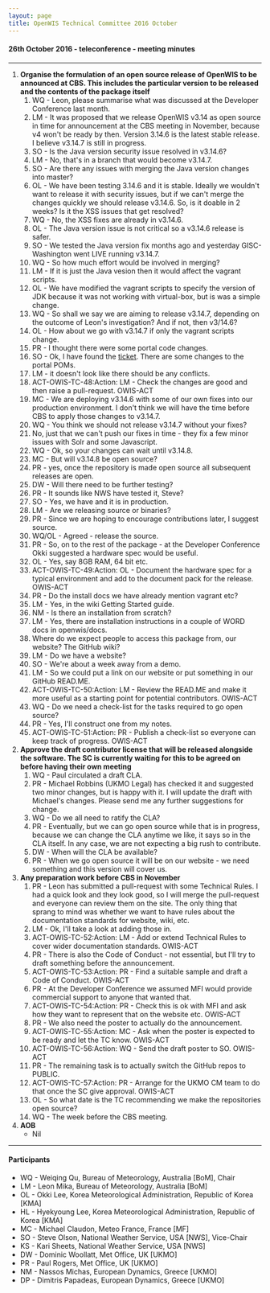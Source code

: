 ```yaml
---
layout: page
title: OpenWIS Technical Committee 2016 October
---
```


#### 26th October 2016 - teleconference - meeting minutes

---


1. **Organise the formulation of an open source release of OpenWIS to be announced at CBS.  This includes the particular version to be released and the contents of the package itself**
	1. WQ - Leon, please summarise what was discussed at the Developer Conference last month.
	2. LM - It was proposed that we release OpenWIS v3.14 as open source in time for announcement at the CBS meeting in November, because v4 won't be ready by then.  Version 3.14.6 is the latest stable release.  I believe v3.14.7 is still in progress.
	3. SO - Is the Java version security issue resolved in v3.14.6?
	4. LM - No, that's in a branch that would become v3.14.7.
	5. SO - Are there any issues with merging the Java version changes into master?
	6. OL - We have been testing 3.14.6 and it is stable. Ideally we wouldn't want to release it with security issues, but if we can't merge the changes quickly we should release v3.14.6. So, is it doable in 2 weeks?  Is it the XSS issues that get resolved?
	7. WQ - No, the XSS fixes are already in v3.14.6.
	8. OL - The Java version issue is not critical so a v3.14.6 release is safer.
	9. SO - We tested the Java version fix months ago and yesterday GISC-Washington went LIVE running v3.14.7.
	10. WQ - So how much effort would be involved in merging?
	11. LM - If it is just the Java vesion then it would affect the vagrant scripts.
	12. OL - We have modified the vagrant scripts to specify the version of JDK because it was not working with virtual-box, but is was a simple change.
	13. WQ - So shall we say we are aiming to release v3.14.7, depending on the outcome of Leon's investigation?  And if not, then v3/14.6?
	14. OL - How about we go with v3.14.7 if only the vagrant scripts change.
	15. PR - I thought there were some portal code changes.
	16. SO - Ok, I have found the [ticket](https://github.com/OpenWIS/openwis/issues/173).  There are some changes to the portal POMs.
	17. LM - it doesn't look like there should be any conflicts.
	18. ACT-OWIS-TC-48:Action: LM - Check the changes are good and then raise a pull-request. OWIS-ACT
	19. MC - We are deploying v3.14.6 with some of our own fixes into our production environment.  I don't think we will have the time before CBS to apply those changes to v3.14.7.
	20. WQ - You think we should not release v3.14.7 without your fixes?
	21. No, just that we can't push our fixes in time - they fix a few minor issues with Solr and some Javascript.
	22. WQ - Ok, so your changes can wait until v3.14.8.
	23. MC - But will v3.14.8 be open source?
	24. PR - yes, once the repository is made open source all subsequent releases are open.
	25. DW - Will there need to be further testing?
	26. PR - It sounds like NWS have tested it, Steve?
	27. SO - Yes, we have and it is in production.
	28. LM - Are we releasing source or binaries?
	29. PR - Since we are hoping to encourage contributions later, I suggest source.
	30. WQ/OL - Agreed - release the source.
	31. PR - So, on to the rest of the package - at the Developer Conference Okki suggested a hardware spec would be useful.
	32. OL - Yes, say 8GB RAM, 64 bit etc.
	33. ACT-OWIS-TC-49:Action: OL - Document the hardware spec for a typical environment and add to the document pack for the release. OWIS-ACT
	34. PR - Do the install docs we have already mention vagrant etc?
	35. LM - Yes, in the wiki Getting Started guide.
	36. NM - Is there an installation from scratch?
	37. LM - Yes, there are installation instructions in a couple of WORD docs in openwis/docs.
	38. Where do we expect people to access this package from, our website? The GitHub wiki?
	39. LM - Do we have a website?
	40. SO - We're about a week away from a demo.
	41. LM - So we could put a link on our website or put something in our GitHub READ.ME.
	42. ACT-OWIS-TC-50:Action: LM - Review the READ.ME and make it more useful as a starting point for potential contributors. OWIS-ACT
	43. WQ - Do we need a check-list for the tasks required to go open source?
	44. PR - Yes, I'll construct one from my notes.
	45. ACT-OWIS-TC-51:Action: PR - Publish a check-list so everyone can keep track of progress. OWIS-ACT
2. **Approve the draft contributor license that will be released alongside the software.  The SC is currently waiting for this to be agreed on before having their own meeting**
	1. WQ - Paul circulated a draft CLA.
	2. PR - Michael Robbins (UKMO Legal) has checked it and suggested two minor changes, but is happy with it.  I will update the draft with Michael's changes.  Please send me any further suggestions for change.
	3. WQ - Do we all need to ratify the CLA?
	4. PR - Eventually, but we can go open source while that is in progress, because we can change the CLA anytime we like, it says so in the CLA itself.  In any case, we are not expecting a big rush to contribute.
	5. DW - When will the CLA be available?
	6. PR - When we go open source it will be on our website - we need something and this version will cover us.
3. **Any preparation work before CBS in November**
	1. PR - Leon has submitted a pull-request with some Technical Rules.  I had a quick look and they look good, so I will merge the pull-request and everyone can review them on the site.  The only thing that sprang to mind was whether we want to have rules about the documentation standards for website, wiki, etc.
	2. LM - Ok, I'll take a look at adding those in.
	3. ACT-OWIS-TC-52:Action: LM - Add or extend Technical Rules to cover wider documentation standards. OWIS-ACT
	4. PR - There is also the Code of Conduct - not essential, but I'll try to draft something before the announcement.
	5. ACT-OWIS-TC-53:Action: PR - Find a suitable sample and draft a Code of Conduct. OWIS-ACT
	6. PR - At the Developer Conference we assumed MFI would provide commercial support to anyone that wanted that.
	7. ACT-OWIS-TC-54:Action: PR - Check this is ok with MFI and ask how they want to represent that on the website etc. OWIS-ACT
	8. PR - We also need the poster to actually do the announcement.
	9. ACT-OWIS-TC-55:Action: MC - Ask when the poster is expected to be ready and let the TC know. OWIS-ACT
	10. ACT-OWIS-TC-56:Action: WQ - Send the draft poster to SO. OWIS-ACT
	11. PR - The remaining task is to actually switch the GitHub repos to PUBLIC.
	12. ACT-OWIS-TC-57:Action: PR - Arrange for the UKMO CM team to do that once the SC give approval. OWIS-ACT
	13. OL - So what date is the TC recommending we make the repositories open source?
	14. WQ - The week before the CBS meeting.
4. **AOB**
	- Nil

---

#### Participants

- WQ - Weiqing Qu, Bureau of Meteorology, Australia [BoM], Chair
- LM - Leon Mika, Bureau of Meteorology, Australia [BoM]
- OL - Okki Lee, Korea Meteorological Administration, Republic of Korea [KMA]
- HL - Hyekyoung Lee, Korea Meteorological Administration, Republic of Korea [KMA]
- MC - Michael Claudon, Meteo France, France [MF]
- SO - Steve Olson, National Weather Service, USA [NWS], Vice-Chair
- KS - Kari Sheets, National Weather Service, USA [NWS]
- DW - Dominic Woollatt, Met Office, UK [UKMO]
- PR - Paul Rogers, Met Office, UK [UKMO]
- NM - Nassos Michas, European Dynamics, Greece [UKMO]
- DP - Dimitris Papadeas, European Dynamics, Greece [UKMO]
